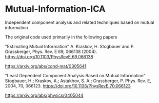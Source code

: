 # Mutual-Information-ICA
Independent component analysis and related techniques based on mutual information

The original code used primarily in the following papers

"Estimating Mutual Information" 
A. Kraskov, H. Stogbauer and P. Grassberger, 
Phys. Rev. E 69, 066138 (2004). 
https://doi.org/10.1103/PhysRevE.69.066138

https://arxiv.org/abs/cond-mat/0305641


"Least Dependent Component Analysis Based on Mutual Information"  
Stogbauer, H.; Kraskov, A.; Astakhov, S. A.; Grassberger, P. 
Phys. Rev. E, 2004, 70, 066123.
https://doi.org/10.1103/PhysRevE.70.066123

https://arxiv.org/abs/physics/0405044
